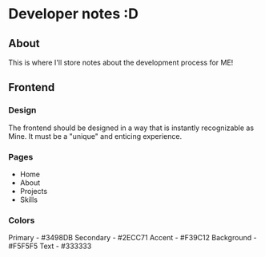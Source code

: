 # Developer notes :D

## About
This is where I'll store notes about the development process for ME!

## Frontend
### Design
The frontend should be designed in a way that is instantly recognizable as Mine. It must be a "unique" and enticing experience.

### Pages
- Home
- About
- Projects
- Skills

### Colors
Primary - #3498DB
Secondary - #2ECC71
Accent - #F39C12
Background - #F5F5F5
Text - #333333